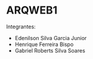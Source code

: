 # ARQWEB1

Integrantes:
- Edenilson Silva Garcia Junior
- Henrique Ferreira Bispo
- Gabriel Roberts Silva Soares